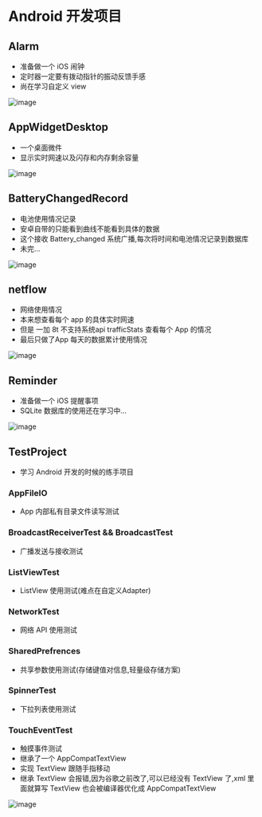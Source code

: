 # Android 开发项目

## Alarm 

- 准备做一个 iOS 闹钟
- 定时器一定要有拨动指针的振动反馈手感
- 尚在学习自定义 view

![image](https://github.com/Kevin-Kevin/AndroidStudioProjects/blob/master/readme_picture/Alarm.jpg)



## AppWidgetDesktop 

- 一个桌面微件
- 显示实时网速以及闪存和内存剩余容量

![image](https://github.com/Kevin-Kevin/AndroidStudioProjects/blob/master/readme_picture/AppWidget.jpg)

## BatteryChangedRecord 

- 电池使用情况记录
- 安卓自带的只能看到曲线不能看到具体的数据
- 这个接收 Battery_changed 系统广播,每次将时间和电池情况记录到数据库
- 未完...

![image](https://github.com/Kevin-Kevin/AndroidStudioProjects/blob/master/readme_picture/BatteryRecord.jpg)

## netflow

- 网络使用情况
- 本来想查看每个 app 的具体实时网速
- 但是 一加 8t 不支持系统api trafficStats 查看每个 App 的情况
- 最后只做了App 每天的数据累计使用情况

![image](https://github.com/Kevin-Kevin/AndroidStudioProjects/blob/master/readme_picture/AppWidget.jpgnetflow.jpg)

## Reminder

- 准备做一个 iOS 提醒事项
- SQLite 数据库的使用还在学习中...

![image](https://github.com/Kevin-Kevin/AndroidStudioProjects/blob/master/readme_picture/AppWidget.jpgReminder.jpg)

## TestProject

- 学习 Android 开发的时候的练手项目

### AppFileIO

- App 内部私有目录文件读写测试

### BroadcastReceiverTest && BroadcastTest

- 广播发送与接收测试

### ListViewTest

- ListView 使用测试(难点在自定义Adapter)

### NetworkTest

- 网络 API 使用测试

### SharedPrefrences

- 共享参数使用测试(存储键值对信息,轻量级存储方案)

### SpinnerTest

- 下拉列表使用测试

### TouchEventTest

- 触摸事件测试
- 继承了一个  AppCompatTextView
- 实现 TextView 跟随手指移动
- 继承 TextView 会报错,因为谷歌之前改了,可以已经没有 TextView 了,xml 里面就算写 TextView 也会被编译器优化成  AppCompatTextView 

![image](https://github.com/Kevin-Kevin/AndroidStudioProjects/blob/master/readme_picture/AppWidget.jpgTouchEvent.png)
